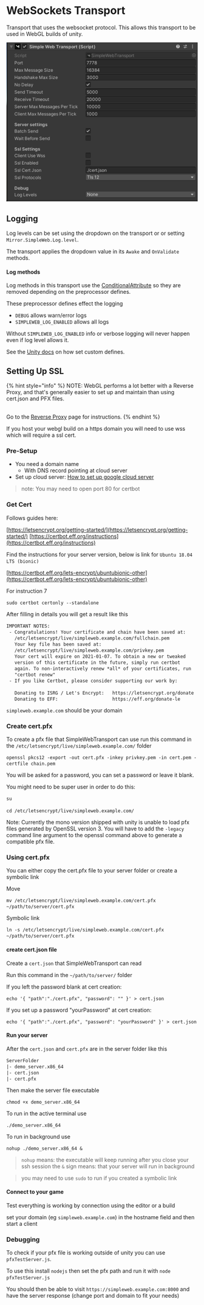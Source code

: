 # WebSockets Transport

Transport that uses the websocket protocol. This allows this transport to be used in WebGL builds of unity.

![Simple Web Transport Inspector](<../../../.gitbook/assets/image (1) (1) (1).png>)

## Logging <a href="#logging" id="logging"></a>

Log levels can be set using the dropdown on the transport or or setting `Mirror.SimpleWeb.Log.level`.

The transport applies the dropdown value in its `Awake` and `OnValidate` methods.

#### Log methods <a href="#log-methods" id="log-methods"></a>

Log methods in this transport use the [ConditionalAttribute](https://docs.microsoft.com/en-us/dotnet/api/system.diagnostics.conditionalattribute?view=netstandard-2.0) so they are removed depending on the preprocessor defines.

These preprocessor defines effect the logging

* `DEBUG` allows warn/error logs
* `SIMPLEWEB_LOG_ENABLED` allows all logs

Without `SIMPLEWEB_LOG_ENABLED` info or verbose logging will never happen even if log level allows it.

See the [Unity docs](https://docs.unity3d.com/Manual/PlatformDependentCompilation.html) on how set custom defines.

## Setting Up SSL

{% hint style="info" %}
NOTE: WebGL performs a lot better with a Reverse Proxy, and that's generally easier to set up and maintain than using cert.json and PFX files.

\
Go to the [Reverse Proxy](reverse-proxy.md) page for instructions.
{% endhint %}

If you host your webgl build on a https domain you will need to use wss which will require a ssl cert.

### Pre-Setup

* You need a domain name
  * With DNS record pointing at cloud server
* Set up cloud server: [How to set up google cloud server](https://mirror-networking.com/docs/Articles/Guides/DevServer/gcloud/index.html)

> note: You may need to open port 80 for certbot

### Get Cert

Follows guides here:

[https://letsencrypt.org/getting-started/](https://letsencrypt.org/getting-started/) [https://certbot.eff.org/instructions](https://certbot.eff.org/instructions)

Find the instructions for your server version, below is link for `Ubuntu 18.04 LTS (bionic)`

[https://certbot.eff.org/lets-encrypt/ubuntubionic-other](https://certbot.eff.org/lets-encrypt/ubuntubionic-other)

For instruction 7

```
sudo certbot certonly --standalone
```

After filling in details you will get a result like this

```
IMPORTANT NOTES:
 - Congratulations! Your certificate and chain have been saved at:
   /etc/letsencrypt/live/simpleweb.example.com/fullchain.pem
   Your key file has been saved at:
   /etc/letsencrypt/live/simpleweb.example.com/privkey.pem
   Your cert will expire on 2021-01-07. To obtain a new or tweaked
   version of this certificate in the future, simply run certbot
   again. To non-interactively renew *all* of your certificates, run
   "certbot renew"
 - If you like Certbot, please consider supporting our work by:

   Donating to ISRG / Let's Encrypt:   https://letsencrypt.org/donate
   Donating to EFF:                    https://eff.org/donate-le
```

`simpleweb.example.com` should be your domain

### Create cert.pfx

To create a pfx file that SimpleWebTransport can use run this command in the `/etc/letsencrypt/live/simpleweb.example.com/` folder

```
openssl pkcs12 -export -out cert.pfx -inkey privkey.pem -in cert.pem -certfile chain.pem
```

You will be asked for a password, you can set a password or leave it blank.

You might need to be super user in order to do this:

```
su

cd /etc/letsencrypt/live/simpleweb.example.com/
```

Note: Currently the mono version shipped with unity is unable to load pfx files generated by OpenSSL version 3. You will have to add the `-legacy` command line argument to the openssl command above to generate a compatible pfx file.

### Using cert.pfx

You can either copy the cert.pfx file to your server folder or create a symbolic link

Move

```
mv /etc/letsencrypt/live/simpleweb.example.com/cert.pfx ~/path/to/server/cert.pfx
```

Symbolic link

```
ln -s /etc/letsencrypt/live/simpleweb.example.com/cert.pfx ~/path/to/server/cert.pfx
```

#### create cert.json file

Create a `cert.json` that SimpleWebTransport can read

Run this command in the `~/path/to/server/` folder

If you left the password blank at cert creation:

```
echo '{ "path":"./cert.pfx", "password": "" }' > cert.json
```

If you set up a password "yourPassword" at cert creation:

```
echo '{ "path":"./cert.pfx", "password": "yourPassword" }' > cert.json
```

#### Run your server

After the `cert.json` and `cert.pfx` are in the server folder like this

```
ServerFolder
|- demo_server.x86_64
|- cert.json
|- cert.pfx
```

Then make the server file executable

```
chmod +x demo_server.x86_64
```

To run in the active terminal use

```
./demo_server.x86_64
```

To run in background use

```
nohup ./demo_server.x86_64 &
```

> `nohup` means: the executable will keep running after you close your ssh session the `&` sign means: that your server will run in background

> you may need to use `sudo` to run if you created a symbolic link

#### Connect to your game

Test everything is working by connection using the editor or a build

set your domain (eg `simpleweb.example.com`) in the hostname field and then start a client

### Debugging

To check if your pfx file is working outside of unity you can use `pfxTestServer.js`.

To use this install `nodejs` then set the pfx path and run it with `node pfxTestServer.js`

You should then be able to visit `https://simpleweb.example.com:8000` and have the server response (change port and domain to fit your needs)
